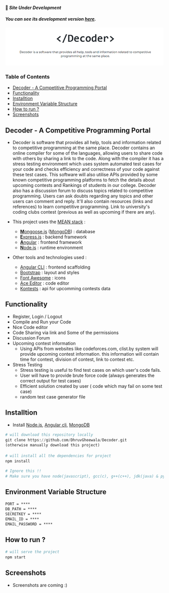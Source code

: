 #### 🔴 **_Site Under Development_**
#### **_You can see its development version [here](decoderforces.netlify.app)._**

<img src="assets/screenshots/logo.png" alt="Decoder"/>

### Table of Contents
- [Decoder - A Competitive Programming Portal](#decoder---a-competitive-programming-portal)
- [Functionality](#functionality)
- [Installtion](#installtion)
- [Environment Variable Structure](#environment-variable-structure)
- [How to run ?](#how-to-run-)
- [Screenshots](#screenshots)

## Decoder - A Competitive Programming Portal
 - Decoder is software that provides all help, tools and information related to competitive programming at the same place. Decoder contains an online compiler for some of the languages, allowing users to share code with others by sharing a link to the code. Along with the compiler it has a stress testing environment which uses system automated test cases for your code and checks efficiency and correctness of your code against these test cases. This software will also utilise APIs provided by some known competitive programming platforms to fetch the details about upcoming contests and Rankings of students in our college. Decoder also has a discussion forum to discuss topics related to competitive programming. Users can ask doubts regarding any topics and other users can comment and reply. It'll also contain resources (links and references) to learn competitive programming. Link to university's coding clubs contest (previous as well as upcoming if there are any).

* This project uses the [MEAN stack](https://en.wikipedia.org/wiki/MEAN_(software_bundle)) :
  * [**M**ongoose.js](http://www.mongoosejs.com) ([MongoDB](https://www.mongodb.com)) : database
  * [**E**xpress.js](http://expressjs.com) : backend framework
  * [**A**ngular](https://angular.io) : frontend framework
  * [**N**ode.js](https://nodejs.org) : runtime environment

* Other tools and technologies used :
  * [Angular CLI](https://cli.angular.io) : frontend scaffolding
  * [Bootstrap](http://www.getbootstrap.com) : layout and styles
  * [Font Awesome](http://fontawesome.com) : icons
  * [Ace Editor](https://ace.c9.io/) : code editor
  * [Kontests](https://www.kontests.net/) : api for upcomming contests data

## Functionality
  - Register, Login / Logout
  - Compile and Run your Code
  - Nice Code editor
  - Code Sharing via link and Some of the permissions
  - Discussion Forum
  - Upcoming contest information
    - Using APIs from websites like codeforces.com, clist.by system will provide upcoming contest information. this information will contain time for contest, division of contest, link to contest etc. 
  - Stress Testing
    - Stress testing is useful to find test cases on which user's code fails.
    - User will have to provide brute force code (always generates the correct output for test cases)
    - Efficient solution created by user ( code which may fail on some test case)
    - random test case generator file

## Installtion
- Install [Node.js](https://nodejs.org/en/), [Angular cli](https://cli.angular.io/), [MongoDB](https://www.mongodb.com/)
```python
# will download this repository locally
git clone https://github.com/DhruvGheewala/Decoder.git
(otherwise manually download this project)

# will install all the dependencies for project
npm install
```

```python
# Ignore this !!
# Make sure you have node(javascript), gcc(c), g++(c++), jdk(java) & python installed in your system / server (which will compile code).
```

## Environment Variable Structure
```dotenv
PORT = ****
DB_PATH = ****
SECRETKEY = ****
EMAIL_ID = ****
EMAIL_PASSWORD = ****
```

## How to run ?
```python
# will serve the project
npm start
```

## Screenshots
- Screenshots are coming :)
